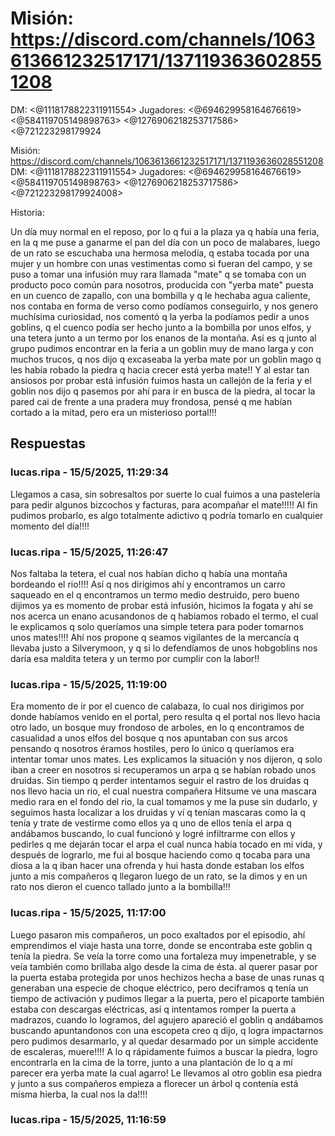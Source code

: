 # Misión: https://discord.com/channels/1063613661232517171/1371193636028551208
DM: <@1118178822311911554> 
Jugadores: <@694629958164676619> <@584119705149898763> <@1276906218253717586> <@721223298179924

Misión: https://discord.com/channels/1063613661232517171/1371193636028551208
DM: <@1118178822311911554> 
Jugadores: <@694629958164676619> <@584119705149898763> <@1276906218253717586> <@721223298179924008> 

Historia:

Un día muy normal en el reposo, por lo q fui a la plaza ya q había una feria, en la q me puse a ganarme el pan del día con un poco de malabares, luego de un rato se escuchaba una hermosa melodía, q estaba tocada por una mujer y un hombre con unas vestimentas como si fueran del campo, y se puso a tomar una infusión muy rara llamada "mate" q se tomaba con un producto poco común para nosotros, producida con "yerba mate" puesta en un cuenco de zapallo, con una bombilla y q le hechaba agua caliente, nos contaba en forma de verso como podíamos conseguirlo, y nos genero muchísima curiosidad, nos comentó q la yerba la podíamos pedir a unos goblins, q el cuenco podía ser hecho junto a la bombilla por unos elfos, y una tetera junto a un termo por los enanos de la montaña.
Así es q junto al grupo pudimos encontrar en la feria a un goblin muy de mano larga y con muchos trucos, q nos dijo q excaseaba la yerba mate por un goblin mago q les había robado la piedra q hacia crecer está yerba mate!! Y al estar tan ansiosos por probar está infusión fuimos hasta un callejón de la feria y el goblin nos dijo q pasemos por ahí para ir en busca de la piedra, al tocar la pared cai de frente a una pradera muy frondosa, pensé q me habían cortado a la mitad, pero era un misterioso portal!!!

## Respuestas

### lucas.ripa - 15/5/2025, 11:29:34

Llegamos a casa, sin sobresaltos por suerte lo cual fuimos a una pastelería para pedir algunos bizcochos y facturas, para acompañar el mate!!!!! Al fin pudimos probarlo, es algo totalmente adictivo q podría tomarlo en cualquier momento del día!!!!

### lucas.ripa - 15/5/2025, 11:26:47

Nos faltaba la tetera, el cual nos habían dicho q había una montaña bordeando el rio!!!! Así q nos dirigimos ahí y encontramos un carro saqueado en el q encontramos un termo medio destruido, pero bueno dijimos ya es momento de probar está infusión, hicimos la fogata y ahí se nos acerca un enano acusandonos de q habiamos robado el termo, el cual le explicamos q solo queríamos una simple tetera para poder tomarnos unos mates!!!! Ahí nos propone q seamos vigilantes de la mercancía q llevaba justo a Silverymoon, y q si lo defendíamos de unos hobgoblins nos daría esa maldita tetera y un termo por cumplir con la labor!!

### lucas.ripa - 15/5/2025, 11:19:00

Era momento de ir por el cuenco de calabaza, lo cual nos dirigimos por donde habíamos venido en el portal, pero resulta q el portal nos llevo hacia otro lado, un bosque muy frondoso de arboles, en lo q encontramos de casualidad a unos elfos del bosque q nos apuntaban con sus arcos pensando q nosotros éramos hostiles, pero lo único q queríamos era intentar tomar unos mates. Les explicamos la situación y nos dijeron, q solo iban a creer en nosotros si recuperamos un arpa q se habían robado unos druidas. Sin tiempo q perder intentamos seguir el rastro de los druidas q nos llevo hacia un rio, el cual nuestra compañera Hitsume ve una mascara medio rara en el fondo del rio, la cual tomamos y me la puse sin dudarlo, y seguimos hasta localizar a los druidas y ví q tenían mascaras como la q tenía y trate de vestirme como ellos ya q uno de ellos tenía el arpa q andábamos buscando, lo cual funcionó y logré infiltrarme con ellos y pedirles q me dejarán tocar el arpa el cual nunca había tocado en mi vida, y después de lograrlo, me fui al bosque haciendo como q tocaba para una diosa a la q iban hacer una ofrenda y hui hasta donde estaban los elfos junto a mis compañeros q llegaron luego de un rato, se la dimos y en un rato nos dieron el cuenco tallado junto a la bombilla!!!

### lucas.ripa - 15/5/2025, 11:17:00

Luego pasaron mis compañeros, un poco exaltados por el episodio, ahí emprendimos el viaje hasta una torre, donde se encontraba este goblin q tenía la piedra. Se veía la torre como una fortaleza muy impenetrable, y se veía también como brillaba algo desde la cima de ésta. al querer pasar por la puerta estaba protegida por unos hechizos hecha a base de unas runas q generaban una especie de choque eléctrico, pero deciframos q tenía un tiempo de activación y pudimos llegar a la puerta, pero el picaporte también estaba con descargas eléctricas, así q intentamos romper la puerta a madrazos, cuando lo logramos, del agujero apareció el goblin q andábamos buscando apuntandonos con una escopeta creo q dijo, q logra impactarnos pero pudimos desarmarlo, y al quedar desarmado por un simple accidente de escaleras, muere!!!! A lo q rápidamente fuimos a buscar la piedra, logro encontrarla en la cima de la torre, junto a una plantación de lo q a mí parecer era yerba mate la cual agarro! Le llevamos al otro goblin esa piedra y junto a sus compañeros empieza a florecer un árbol q contenía está misma hierba, la cual nos la da!!!!

### lucas.ripa - 15/5/2025, 11:16:59



